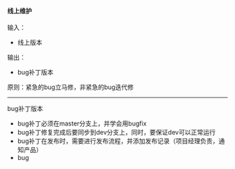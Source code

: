 #### 线上维护

输入：
* 线上版本

输出：
* bug补丁版本

原则：紧急的bug立马修，非紧急的bug迭代修

---
bug补丁版本
* bug补丁必须在master分支上，并学会用bugfix
* bug补丁修复完成后要同步到dev分支上，同时，要保证dev可以正常运行
* bug补丁在发布时，需要进行发布流程，并添加发布记录（项目经理负责，通知产品）
* bug
